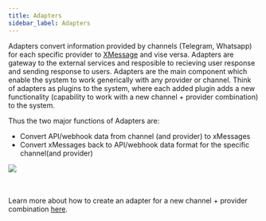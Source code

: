 ```yaml
---
title: Adapters
sidebar_label: Adapters
---
```


Adapters convert information provided by channels (Telegram, Whatsapp) for each specific provider to [XMessage](./xmessage.md) and vise versa. Adapters are gateway to the external services and resposible to recieving user response and sending response to users. Adapters are the main component which enable the system to work generically with any provider or channel. Think of adapters as plugins to the system, where each added plugin adds a new functionality (capability to work with a new channel + provider combination) to the system.

Thus the two major functions of Adapters are:

- Convert API/webhook data from channel (and provider) to xMessages
- Convert xMessages back to API/webhook data format for the specific channel(and provider)

<img src="/img/adapter_block_diagram.jpeg"></img><br/><br/><br/>

Learn more about how to create an adapter for a new channel + provider combination [here](../guides/creating_new_adapter.md).
